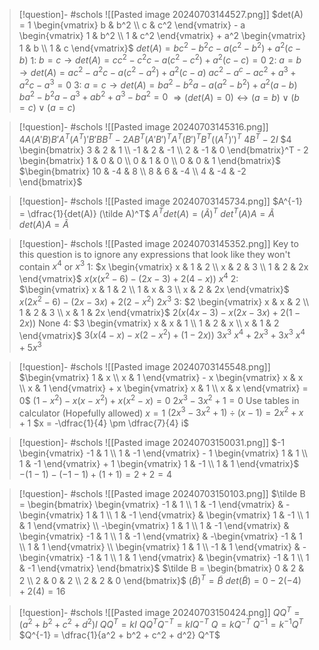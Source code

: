 
> [!question]- #schols ![[Pasted image 20240703144527.png]]
> $det(A) = 1 \begin{vmatrix} b & b^2 \\ c & c^2 \end{vmatrix} - a \begin{vmatrix} 1 & b^2 \\ 1 & c^2 \end{vmatrix} + a^2 \begin{vmatrix} 1 & b \\ 1 & c \end{vmatrix}$
> $det(A) = b c^2 - b^2 c - a (c^2 - b^2) + a^2 (c - b)$
> 1: $b = c \to det(A) = c c^2 - c^2 c - a(c^2 - c^2) + a^2 (c - c) = 0$
> 2: $a = b \to det(A) =  a c^2 - a^2 c - a(c^2 - a^2) + a^2 (c - a)$
> $ac^2 - a^c - ac^2 + a^3 + a^2 c - a^3 = 0$
> 3: $a = c \to det(A) = b a^2 - b^2 a - a(a^2 - b^2) + a^2 (a - b)$
> $b a^2 - b^2 a - a^3 + a b^2 + a^3 - ba^2 = 0$
> $\Rightarrow (det(A) = 0) \leftrightarrow (a = b) \lor (b = c) \lor (a = c)$

> [!question]- #schols ![[Pasted image 20240703145316.png]]
> $4A (A' B) B' A^T (A^T)' B' B B^T - 2A B^T (A' B')^T A^T (B')^T B^T ((A^T)')^T$
> $4 B^T - 2 I$
> $4 \begin{bmatrix} 3 & 2 & 1 \\ -1 & 2 & -1 \\ 2 & -1 & 0 \end{bmatrix}^T - 2 \begin{bmatrix} 1 & 0 & 0 \\ 0 & 1 & 0 \\ 0 & 0 & 1 \end{bmatrix}$
> $\begin{bmatrix} 10 & -4 & 8 \\ 8 & 6 & -4 \\ 4 & -4 & -2 \end{bmatrix}$

> [!question]- #schols ![[Pasted image 20240703145734.png]]
> $A^{-1} = \dfrac{1}{det(A)} (\tilde A)^T$
> $A^T det(A) = (\tilde A)^T$
> $det^T (A) A = \tilde A$
> $det(A) A = \tilde A$

> [!question]- #schols ![[Pasted image 20240703145352.png]]
> Key to this question is to ignore any expressions that look like they won't contain $x^4$ or $x^3$
> 1: $x \begin{vmatrix} x & 1 & 2 \\ x & 2 & 3 \\ 1 & 2 & 2x \end{vmatrix}$
> $x(x(x^2 - 6) - (2x - 3) + 2(4 - x))$
> $x^4$
> 2: $\begin{vmatrix} x & 1 & 2 \\ 1 & x & 3 \\ x & 2 & 2x \end{vmatrix}$
> $x(2x^2 - 6) - (2x - 3x) + 2(2 - x^2)$
> $2x^3$
> 3: $2 \begin{vmatrix} x & x & 2 \\ 1 & 2 & 3 \\ x & 1 & 2x \end{vmatrix}$
> $2(x(4x - 3) - x(2x - 3x) + 2(1-2x))$
> None
> 4: $3 \begin{vmatrix} x & x & 1 \\ 1 & 2 & x \\ x & 1 & 2 \end{vmatrix}$
> $3(x(4 - x) - x(2-x^2) + (1-2x))$
> $3x^3$
> $x^4 + 2x^3 + 3x^3$
> $x^4 + 5x^3$

> [!question]- #schols  ![[Pasted image 20240703145548.png]]
> $\begin{vmatrix} 1 & x \\ x & 1 \end{vmatrix} - x \begin{vmatrix} x & x \\ x & 1 \end{vmatrix} + x \begin{vmatrix} x & 1 \\ x & x \end{vmatrix} = 0$
> $(1 - x^2) - x(x - x^2) + x(x^2 - x) = 0$
> $2x^3 - 3x^2 + 1 = 0$
> Use tables in calculator (Hopefully allowed)
> $x = 1$
> $(2x^3 - 3x^2 + 1) \div (x - 1) = 2x^2 + x + 1$
> $x = -\dfrac{1}{4} \pm \dfrac{7}{4} i$

> [!question]- #schols ![[Pasted image 20240703150031.png]]
> $-1 \begin{vmatrix} -1 & 1 \\ 1 & -1 \end{vmatrix} - 1 \begin{vmatrix} 1 & 1 \\ 1 & -1 \end{vmatrix} + 1 \begin{vmatrix} 1 & -1 \\ 1 & 1 \end{vmatrix}$
> $-(1-1) - (-1-1) + (1+1) = 2 + 2 = 4$

> [!question]- #schols  ![[Pasted image 20240703150103.png]]
> $\tilde B = \begin{bmatrix} \begin{vmatrix} -1 & 1 \\ 1 & -1 \end{vmatrix} & -\begin{vmatrix} 1 & 1 \\ 1 & -1 \end{vmatrix} & \begin{vmatrix} 1 & -1 \\ 1 & 1 \end{vmatrix} \\ -\begin{vmatrix} 1 & 1 \\ 1 & -1 \end{vmatrix}  & \begin{vmatrix} -1 & 1 \\ 1 & -1 \end{vmatrix} & -\begin{vmatrix} -1 & 1 \\ 1 & 1 \end{vmatrix} \\ \begin{vmatrix} 1 & 1 \\ -1 & 1 \end{vmatrix} & -\begin{vmatrix} -1 & 1 \\ 1 & 1 \end{vmatrix} & \begin{vmatrix} -1 & 1 \\ 1 & -1 \end{vmatrix} \end{bmatrix}$
> $\tilde B = \begin{bmatrix} 0 & 2 & 2 \\ 2 & 0 & 2 \\ 2 & 2 & 0 \end{bmatrix}$
> $(\tilde B )^T = \tilde B$
> $det(\tilde B) = 0 - 2(-4) + 2(4) = 16$

> [!question]- #schols  ![[Pasted image 20240703150424.png]]
> $Q Q^T = (a^2 + b^2 + c^2 + d^2) I$
> $Q Q^T = kI$
> $Q Q^T Q^{-T} = kI Q^{-T}$
> $Q = k Q^{-T}$
> $Q^{-1} = k^{-1} Q^T$
> $Q^{-1} = \dfrac{1}{a^2 + b^2 + c^2 + d^2} Q^T$

